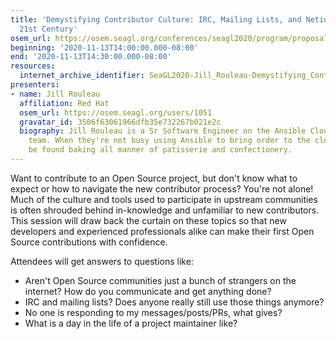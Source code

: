 ```yaml
---
title: 'Demystifying Contributor Culture: IRC, Mailing Lists, and Netiquette for the
  21st Century'
osem_url: https://osem.seagl.org/conferences/seagl2020/program/proposals/751
beginning: '2020-11-13T14:00:00.000-08:00'
end: '2020-11-13T14:30:00.000-08:00'
resources:
  internet_archive_identifier: SeaGL2020-Jill_Rouleau-Demystifying_Contributor_Culture
presenters:
- name: Jill Rouleau
  affiliation: Red Hat
  osem_url: https://osem.seagl.org/users/1051
  gravatar_id: 3506f63061966dfb35e732267b021e2c
  biography: Jill Rouleau is a Sr Software Engineer on the Ansible Cloud Engineering
    team. When they're not busy using Ansible to bring order to the cloud, they can
    be found baking all manner of patisserie and confectionery.
---
```


Want to contribute to an Open Source project, but don't know what to expect or how to navigate the new contributor process? You're not alone! Much of the culture and tools used to participate in upstream communities is often shrouded behind in-knowledge and unfamiliar to new contributors. This session will draw back the curtain on these topics so that new developers and experienced professionals alike can make their first Open Source contributions with confidence.

Attendees will get answers to questions like:
* Aren't Open Source communities just a bunch of strangers on the internet? How do you communicate and get anything done?
* IRC and mailing lists? Does anyone really still use those things anymore?
* No one is responding to my messages/posts/PRs, what gives?
* What is a day in the life of a project maintainer like?

